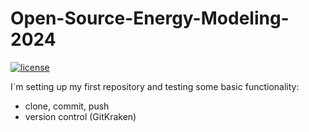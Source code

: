 # Open-Source-Energy-Modeling-2024

[![license](https://img.shields.io/badge/license-Apache%202.0-black)](https://github.com/ReginaTUWien/Open-Source-Energy-Modeling-2024/blob/main/LICENSE)

I´m setting up my first repository and testing some basic functionality:
- clone, commit, push
- version control (GitKraken)
